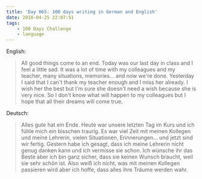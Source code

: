 ```yaml
---
title: 'Day 065: 100 days writing in German and English'
date: 2018-04-25 22:07:51
tags:
    - 100 Days Challenge
    - language
---
```

English:
> All good things come to an end. Today was our last day in class and I feel a little sad. It was a lot of time with my colleagues and my teacher, many situations, memories... and now we're done. Yesterday I said that I can't thank my teacher enough and I miss her already. I wish her the best but I'm sure she doesn't need a wish because she is very nice. So I don't know what will happen to my colleagues but I hope that all their dreams will come true.

Deutsch:
> Alles gute hat ein Ende. Heute war unsere letzten Tag im Kurs und ich fühle mich ein bisschen traurig. Es war viel Zeit mit meinen Kollegen und meine Lehrerin, vielen Situationen, Erinnerungen... und jetzt sind wir fertig. Gestern habe ich gesagt, dass ich meine Lehrerin nicht genug danken kann und ich vermisse sie schon. Ich wünsche ihr das Beste aber ich bin ganz sicher, dass sie keinen Wunsch braucht, weil sie sehr schön ist. Also weiß ich nicht, was mit meinen Kollegen passieren wird aber ich hoffe, dass alles ihre Träume werden wahr.